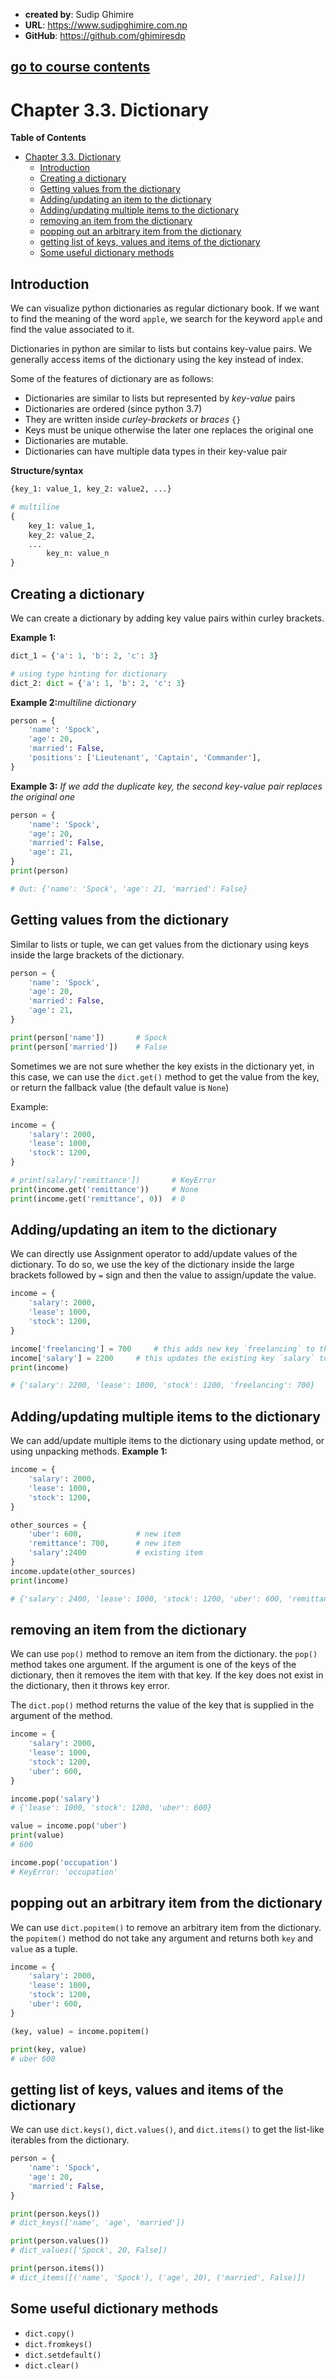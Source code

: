 - **created by**: Sudip Ghimire
- **URL**: https://www.sudipghimire.com.np
- **GitHub**: https://github.com/ghimiresdp

[go to course contents](https://github.com/ghimiresdp/python-level1/)
-----------------------

# Chapter 3.3. Dictionary

**Table of Contents**

- [Chapter 3.3. Dictionary](#chapter-33-dictionary)
    - [Introduction](#introduction)
    - [Creating a dictionary](#creating-a-dictionary)
    - [Getting values from the dictionary](#getting-values-from-the-dictionary)
    - [Adding/updating an item to the dictionary](#addingupdating-an-item-to-the-dictionary)
    - [Adding/updating multiple items to the dictionary](#addingupdating-multiple-items-to-the-dictionary)
    - [removing an item from the dictionary](#removing-an-item-from-the-dictionary)
    - [popping out an arbitrary item from the dictionary](#popping-out-an-arbitrary-item-from-the-dictionary)
    - [getting list of keys, values and items of the dictionary](#getting-list-of-keys-values-and-items-of-the-dictionary)
    - [Some useful dictionary methods](#some-useful-dictionary-methods)

## Introduction

We can visualize python dictionaries as regular dictionary book. If we want to find the meaning of the word `apple`, we
search for the keyword `apple` and find the value associated to it.

Dictionaries in python are similar to lists but contains key-value pairs. We generally access items of the dictionary
using the key instead of index.

Some of the features of dictionary are as follows:

- Dictionaries are similar to lists but represented by _key-value_ pairs
- Dictionaries are ordered (since python 3.7)
- They are written inside _curley-brackets_ or _braces_ `{}`
- Keys must be unique otherwise the later one replaces the original one
- Dictionaries are mutable.
- Dictionaries can have multiple data types in their key-value pair

**Structure/syntax**

```python
{key_1: value_1, key_2: value2, ...}

# multiline
{
    key_1: value_1,
    key_2: value_2,
    ...
        key_n: value_n
}

```

## Creating a dictionary

We can create a dictionary by adding key value pairs within curley brackets.

**Example 1:**

```python
dict_1 = {'a': 1, 'b': 2, 'c': 3}

# using type hinting for dictionary
dict_2: dict = {'a': 1, 'b': 2, 'c': 3}
```

**Example 2:**_multiline dictionary_

```python
person = {
    'name': 'Spock',
    'age': 20,
    'married': False,
    'positions': ['Lieutenant', 'Captain', 'Commander'],
}
```

**Example 3:** _If we add the duplicate key, the second key-value pair replaces the original one_

```python
person = {
    'name': 'Spock',
    'age': 20,
    'married': False,
    'age': 21,
}
print(person)

# Out: {'name': 'Spock', 'age': 21, 'married': False}
```

## Getting values from the dictionary

Similar to lists or tuple, we can get values from the dictionary using keys
inside the large brackets of the dictionary.

```python
person = {
    'name': 'Spock',
    'age': 20,
    'married': False,
    'age': 21,
}

print(person['name'])       # Spock
print(person['married'])    # False
```

Sometimes we are not sure whether the key exists in the dictionary yet, in this
case, we can use the `dict.get()` method to get the value from the key, or
return the fallback value (the default value is `None`)

Example:

```python
income = {
    'salary': 2000,
    'lease': 1000,
    'stock': 1200,
}

# print(salary['remittance'])       # KeyError
print(income.get('remittance'))     # None
print(income.get('remittance', 0))  # 0

```
## Adding/updating an item to the dictionary

We can directly use Assignment operator to add/update values of the dictionary.
To do so, we use the key of the dictionary inside the large brackets followed by
`=` sign and then the value to assign/update the value.

```python
income = {
    'salary': 2000,
    'lease': 1000,
    'stock': 1200,
}

income['freelancing'] = 700     # this adds new key `freelancing` to the dict
income['salary'] = 2200     # this updates the existing key `salary` to 2200
print(income)

# {'salary': 2200, 'lease': 1000, 'stock': 1200, 'freelancing': 700}

```

## Adding/updating multiple items to the dictionary

We can add/update multiple items to the dictionary using update method, or using
unpacking methods.
**Example 1:**
```python
income = {
    'salary': 2000,
    'lease': 1000,
    'stock': 1200,
}

other_sources = {
    'uber': 600,            # new item
    'remittance': 700,      # new item
    'salary':2400           # existing item
}
income.update(other_sources)
print(income)

# {'salary': 2400, 'lease': 1000, 'stock': 1200, 'uber': 600, 'remittance': 700}
```


## removing an item from the dictionary

We can use `pop()` method to remove an item from the dictionary. the `pop()`
method takes one argument. If the argument is one of the keys of the dictionary,
then it removes the item with that key. If the key does not exist in the
dictionary, then it throws key error.

The `dict.pop()` method returns the value of the key that is supplied in the
argument of the method.

```python
income = {
    'salary': 2000,
    'lease': 1000,
    'stock': 1200,
    'uber': 600,
}

income.pop('salary')
# {'lease': 1000, 'stock': 1200, 'uber': 600}

value = income.pop('uber')
print(value)
# 600

income.pop('occupation')
# KeyError: 'occupation'

```

## popping out an arbitrary item from the dictionary
We can use `dict.popitem()` to remove an arbitrary item from the dictionary.
the `popitem()` method do not take any argument and returns both `key` and
`value` as a tuple.

```python
income = {
    'salary': 2000,
    'lease': 1000,
    'stock': 1200,
    'uber': 600,
}

(key, value) = income.popitem()

print(key, value)
# uber 600
```


## getting list of keys, values and items of the dictionary

We can use `dict.keys()`, `dict.values()`, and `dict.items()` to get the
list-like iterables from the dictionary.


```python
person = {
    'name': 'Spock',
    'age': 20,
    'married': False,
}

print(person.keys())
# dict_keys(['name', 'age', 'married'])

print(person.values())
# dict_values(['Spock', 20, False])

print(person.items())
# dict_items([('name', 'Spock'), ('age', 20), ('married', False)])
```


## Some useful dictionary methods

- `dict.copy()`
- `dict.fromkeys()`
- `dict.setdefault()`
- `dict.clear()`
